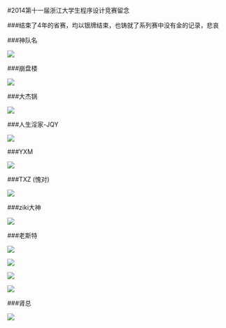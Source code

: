 #2014第十一届浙江大学生程序设计竞赛留念

###结束了4年的省赛，均以银牌结束，也铸就了系列赛中没有金的记录，悲哀

###神队名

![](/photo/20140418/IMG_20140412_165911.jpg)

###崩盘楼

![](/photo/20140418/IMG_20140412_170635.jpg)

###大杰锅

![](/photo/20140418/IMG_20140412_171159.jpg)

###人生淫家-JQY

![](/photo/20140418/IMG_20140412_171204.jpg)

###YXM

![](/photo/20140418/IMG_20140412_171212.jpg)

###TXZ (愧对)

![](/photo/20140418/IMG_20140412_171216.jpg)

###ziki大神

![](/photo/20140418/IMG_20140412_173915.jpg)

###老斯特

![](/photo/20140418/IMG_20140412_174000.jpg)

![](/photo/20140418/IMG_20140412_190314.jpg)

![](/photo/20140418/IMG_20140412_195107.jpg)

![](/photo/20140418/IMG_20140412_195744.jpg)

###肾总

![](/photo/20140418/IMG_20140412_202135.jpg)


